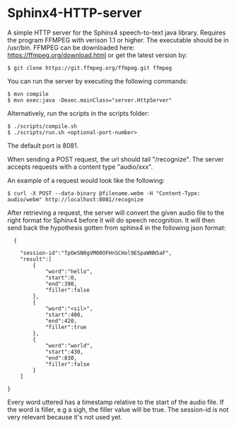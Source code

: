 # Sphinx4-HTTP-server

A simple HTTP server for the Sphinx4 speech-to-text java library. Requires the program FFMPEG with verison 1.1 or higher. The executable should be in /usr/bin. FFMPEG can be downloaded here: https://ffmpeg.org/download.html or get the latest version by:
```
$ git clone https://git.ffmpeg.org/ffmpeg.git ffmpeg
```

You can run the server by executing the following commands:
```
$ mvn compile
$ mvn exec:java -Dexec.mainClass="server.HttpServer"
```

Alternatively, run the scripts in the scripts folder:
```
$ ./scripts/compile.sh
$ ./scripts/run.sh <optional-port-number>
```
The default port is 8081. 

When sending a POST request, the url should tail "/recognize". The server accepts requests with a content type "audio/xxx". 

An example of a request would look like the following:
```
$ curl -X POST --data-binary @filename.webm -H "Content-Type: audio/webm" http://localhost:8081/recognize
```

After retrieving a request, the server will convert the given audio file to the right format for Sphinx4 before it will do speech recognition. It will then send back the hypothesis gotten from sphinx4 in the following json format:

```
  {
  
    "session-id":"TpOeSN0gVM00OFHnSCHol9ESpaWNN5aF",
    "result":[
        {
            "word":"hello",
            "start":0,
            "end":390,
            "filler":false
        },
        {
            "word":"<sil>",
            "start":400,
            "end":420,
            "filler":true
        },
        {
            "word":"world",
            "start":430,
            "end":830,
            "filler":false
        }
    ]

}
```
Every word uttered has a timestamp relative to the start of the audio file. If the word is filler, e.g a sigh, the filler value will be true. The session-id is not very relevant because it's not used yet. 
